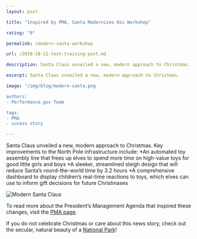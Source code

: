 ```yaml
---
layout: post

title: "Inspired by PMA, Santa Modernizes His Workshop"

rating: "0"

permalink: /modern-santa-workshop

url: /2018-18-12-test-training-post.md

description: Santa Claus unveiled a new, modern approach to Christmas. 

excerpt: Santa Claus unveiled a new, modern approach to Christmas. 

image: "/img/blog/modern-santa.png

authors:
- Performance.gov Team

tags:
- PMA
- sucess story

---
```

Santa Claus unveiled a new, modern approach to Christmas. Key improvements to the North Pole infrastructure include:
*An automated toy assembly line that frees up elves to spend more time on high-value toys for good little girls and boys
*A sleeker, streamlined sleigh design that will reduce Santa’s round-the-world time by 3.2 hours
*A comprehensive dashboard to display children’s real-time reactions to toys, which elves can use to inform gift decisions for future Christmases

<img src="" alt="Modern Santa Claus">

To read more about the President’s Management Agenda that inspired these changes, visit the [PMA page](../PMA/PMA.html).

If you do not celebrate Christmas or care about this news story, check out the secular, natural beauty of a [National Park](https://www.nps.gov/index.htm)!
